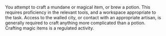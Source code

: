 You attempt to craft a mundane or magical item, or brew a potion. This requires proficiency in the relevant tools, and a workspace appropriate to the task. Access to the walled city, or contact with an appropriate artisan, is generally required to craft anything more complicated than a potion. Crafting magic items is a regulated activity.